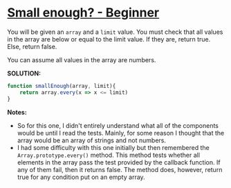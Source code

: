 # [Small enough? - Beginner](https://www.codewars.com/kata/small-enough-beginner/train/javascript)
You will be given an `array` and a `limit` value. You must check that all values in the array are below or equal to 
the limit value. If they are, return true. Else, return false.

You can assume all values in the array are numbers.

**SOLUTION:**
```js
function smallEnough(array, limit){
    return array.every(x => x <= limit)
}
```
**Notes:** 
* So for this one, I didn't entirely understand what all of the components would be until I read the tests.
Mainly, for some reason I thought that the array would be an array of strings and not numbers. 
* I had some difficulty with this one initially but then remembered the `Array.prototype.every()` method. 
This method tests whether all elements in the array pass the test provided by the callback function. If any 
of them fail, then it returns false. The method does, however, return true for any condition put on an empty array.
